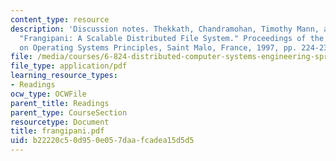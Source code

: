 ```yaml
---
content_type: resource
description: 'Discussion notes. Thekkath, Chandramohan, Timothy Mann, and Edward Lee.
  "Frangipani: A Scalable Distributed File System." Proceedings of the 16th ACM Symposium
  on Operating Systems Principles, Saint Malo, France, 1997, pp. 224-237.'
file: /media/courses/6-824-distributed-computer-systems-engineering-spring-2006/b22220c50d950e057daafcadea15d5d5_frangipani.pdf
file_type: application/pdf
learning_resource_types:
- Readings
ocw_type: OCWFile
parent_title: Readings
parent_type: CourseSection
resourcetype: Document
title: frangipani.pdf
uid: b22220c5-0d95-0e05-7daa-fcadea15d5d5
---
```

